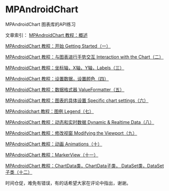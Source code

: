 # MPAndroidChart
MPAndroidChart 图表库的API练习

文章索引：
[MPAndroidChart 教程：概述 ](http://blog.csdn.net/u014136472/article/details/50273309)

[MPAndroidChart 教程：开始 Getting Started（一） ](http://blog.csdn.net/u014136472/article/details/50293767)

[MPAndroidChart 教程：与图表进行手势交互 Interaction with the Chart（二）](http://blog.csdn.net/u014136472/article/details/50297181)

[MPAndroidChart 教程：坐标轴，X轴，Y轴，Labels（三）](http://blog.csdn.net/u014136472/article/details/50298213)

[MPAndroidChart 教程：设置数据，设置颜色（四）](http://blog.csdn.net/u014136472/article/details/50310429)

[MPAndroidChart 教程：数据格式器 ValueFormatter（五）](http://blog.csdn.net/u014136472/article/details/50315475)

[MPAndroidChart 教程：图表的具体设置 Specific chart settings（六）](http://blog.csdn.net/u014136472/article/details/50333829)

[MPAndroidchart 教程：图例 Legend（七） ](http://blog.csdn.net/u014136472/article/details/50382292)

[MPAndroidChart 教程：动态和实时数据 Dynamic & Realtime Data（八）](http://blog.csdn.net/u014136472/article/details/50383454)

[MPAndroidChart 教程：修改视窗 Modifying the Viewport（九） ](http://blog.csdn.net/u014136472/article/details/50382971)

[MPAndroidChart 教程：动画 Animations（十）](http://blog.csdn.net/u014136472/article/details/50381639)

[MPAndroidChart 教程：MarkerView（十一） ](http://blog.csdn.net/u014136472/article/details/50383511)

[MPAndroidChart 教程：ChartData类，ChartData子类， DataSet类，DataSet子类（十二）](http://blog.csdn.net/u014136472/article/details/50434006)

时间仓促，难免有错误，有的话希望大家在评论中指出，谢谢。
